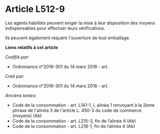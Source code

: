 # Article L512-9

Les agents habilités peuvent exiger la mise à leur disposition des moyens indispensables pour effectuer leurs vérifications.

Ils peuvent également requérir l'ouverture de tout emballage.

**Liens relatifs à cet article**

_Codifié par_:

  - Ordonnance n°2016-301 du 14 mars 2016 - art.

_Créé par_:

  - Ordonnance n°2016-301 du 14 mars 2016 - art.

_Anciens textes_:

  - Code de la consommation - art. L141-1, I, alinéa 1 renvoyant à la 2ème phrase de l'alinéa 3 de l'article L. 450-3 du code de commerce (moyens) (Ab)
  - Code de la consommation - art. L215-3, fin de l’alinéa 4 (Ab)
  - Code de la consommation - art. L218-1, fin de l’alinéa 4 (Ab)
